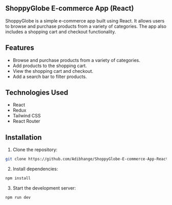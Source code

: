 ## ShoppyGlobe E-commerce App (React)

ShoppyGlobe is a simple e-commerce app built using React. It allows users to browse and purchase products from a variety of categories. The app also includes a shopping cart and checkout functionality.

## Features

- Browse and purchase products from a variety of categories.
- Add products to the shopping cart.
- View the shopping cart and checkout.
- Add a search bar to filter products.

## Technologies Used

- React
- Redux
- Tailwind CSS
- React Router

## Installation

1. Clone the repository:

```bash
git clone https://github.com/Adibhange/ShoppyGlobe-E-commerce-App-React-.git
```

2. Install dependencies:

```bash
npm install
```

3. Start the development server:

```bash
npm run dev
```
